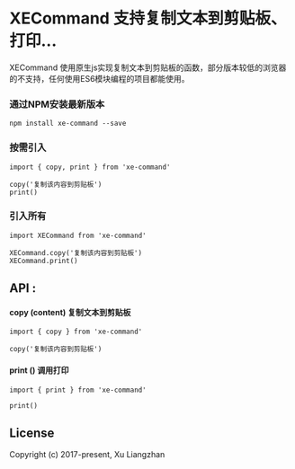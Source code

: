# XECommand 支持复制文本到剪贴板、打印...

XECommand 使用原生js实现复制文本到剪贴板的函数，部分版本较低的浏览器的不支持，任何使用ES6模块编程的项目都能使用。

### 通过NPM安装最新版本
``` shell
npm install xe-command --save
```

### 按需引入
``` shell
import { copy, print } from 'xe-command'

copy('复制该内容到剪贴板')
print()
```

### 引入所有
``` shell
import XECommand from 'xe-command'

XECommand.copy('复制该内容到剪贴板')
XECommand.print()
```

## API :
#### copy (content) 复制文本到剪贴板
```shell
import { copy } from 'xe-command'

copy('复制该内容到剪贴板')
```

#### print () 调用打印
```shell
import { print } from 'xe-command'

print()
```

## License
Copyright (c) 2017-present, Xu Liangzhan